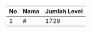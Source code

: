 | No | Nama            | Jumlah Level |
|----|-----------------|--------------|
| 1  | #    |    1729        |
